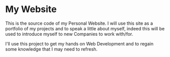 # My Website

This is the source code of my Personal Website. I will use this site as a portfolio of my projects and to speak a little about myself,
indeed this will be used to introduce myself to new Companies to work with/for.

I'll use this project to get my hands on Web Development and to regain some knowledge that I may need to refresh.
